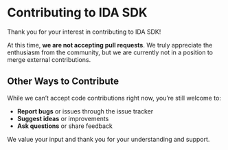 # Contributing to IDA SDK

Thank you for your interest in contributing to IDA SDK!

At this time, **we are not accepting pull requests**. We truly appreciate the enthusiasm from the community, but we are currently not in a position to merge external contributions.

## Other Ways to Contribute

While we can’t accept code contributions right now, you’re still welcome to:
- **Report bugs** or issues through the issue tracker
- **Suggest ideas** or improvements
- **Ask questions** or share feedback

We value your input and thank you for your understanding and support.
